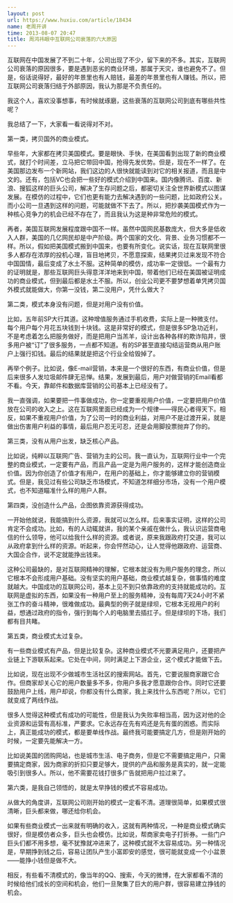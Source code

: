 ```yaml
---
layout: post
url: https://www.huxiu.com/article/18434
name: 老周开讲
time: 2013-08-07 20:47
title: 周鸿祎眼中互联网公司衰落的六大原因
---
```

互联网在中国发展了不到二十年，公司出现了不少，留下来的不多。其实，互联网公司衰落的原因很多，要是遇到恶劣的商业环境，那属于天灾，谁也避免不了。但是，俗话说得好，最好的年景里也有人赔钱，最差的年景里也有人赚钱。所以，把互联网公司衰落归结于外部原因，我认为那是不负责任的。

我这个人，喜欢没事想事，有时候就琢磨，这些衰落的互联网公司到底有哪些共性呢？

我总结了一下，大家看一看说得对不对。

第一类，拷贝国外的商业模式。

早些年，大家都在拷贝美国模式。要是眼快、手快，在美国看到出现了新的商业模式，就打个时间差，立马把它带回中国，抢得先发优势。但是，现在不一样了。在美国那边发布一个新网站，我们这边的人很快就能读到对它的相关报道，而且是中文的。还有，包括VC也会把一些好的模式介绍到中国来。国内像腾讯、百度、新浪、搜狐这样的巨头公司，解决了生存问题之后，都密切关注全世界新模式以图谋发展。在模仿的过程中，它们也更有能力去解决遇到的一些问题，比如政府公关。而小公司一旦遇到这样的问题，可能就做不下去了。所以，把抄袭美国模式作为一种核心竞争力的机会已经不存在了，而且我认为这是种非常危险的模式。

再者，美国互联网发展程度跟中国不一样。虽然中国网民基数庞大，但大多是低收入人群，美国的几亿网民却是中产阶级。两个国家的文化、背景、业务习惯都不一样。所以，假如把美国模式搬到中国来，也要有所变化。说实话，现在互联网里很多人都存在浓厚的投机心理，盲目地拷贝，不愿意探索，结果拷贝过来发现不符合中国国情，最后变成了水土不服。这种简单的模仿，成功率一定很低。一个最有力的证明就是，那些互联网巨头得意洋洋地来到中国，带着他们已经在美国被证明成功的商业模式，但到最后都是水土不服。所以，创业公司更不要梦想着单凭拷贝国外模式就能做大，你第一没钱，第二没用户，凭什么做大？

第二类，模式本身没有问题，但是对用户没有价值。

比如，五年前SP大行其道。这种增值服务通过手机收费，实际上是一种微支付。每个用户每个月花五块钱到十块钱。这是非常好的模式，但是很多SP急功近利，不是考虑着怎么把服务做好，而是把用户当羔羊，设计出各种各样的欺诈陷井，很多用户被“订”了很多服务，一点都不知道。有的SP甚至直接勾结运营商从用户账户上强行扣钱。最后的结果就是把这个行业全给毁掉了。

再举个例子。比如说，像E-mail营销，本来是一个很好的东西，有商业价值，但是后来很多人发垃圾邮件肆无忌惮。结果，发展到最后，用户对做营销的Email看都不看。今天，靠邮件和数据库营销的公司基本上已经没有了。

我一直强调，如果要把一件事做成功，你一定要重视用户价值，一定要把用户价值放在公司的收入之上。这在互联网里面已经成为一个规律——得民心者得天下。相反，如果不重视用户价值，为了公司一时的商业利益，对用户不是过渡开采，就是做出伤害用户利益的事情，最后用户忍无可忍，还是会用脚投票抛弃了你的。

第三类，没有从用户出发，缺乏核心产品。

比如说，纯粹以互联网广告、营销为主的公司。我一直认为，互联网行业中一个完整的商业模式，一定要有产品，而且产品一定是为用户服务的，这样才能创造商业价值。因为你创造了价值才有用户，在用户的基础上，你才能够建立你的营销模式。但是，我见过有些公司缺乏市场模式，不知道怎样细分市场，没有一个用户模式，也不知道瞄准什么样的用户人群。

第四类，没创造什么产品，企图依靠资源获得成功。

一开始他就说，我能搞到什么资源，我就可以怎么样。后来事实证明，这样的公司肯定不会成功。比如，有的人动辄就讲，我的某个亲戚在做什么，我认识运营商电信的什么领导，他可以给我什么样的资源。或者说，原来我跟政府打交道，我可以从政府拿到什么样的资源。听起来，你会怦然动心，让人觉得他跟政府、运营商、大国企合作，说不定就能挣出钱来。

这种公司最缺的，是对互联网精神的理解，它根本就没有为用户服务的理念，所以它根本不会形成用户基础。没有坚实的用户基础，商业模式越复杂，做事情的难度就越大。中国成功的互联网公司，基本上见不到只依靠政府的支持就能成功的。互联网是虚拟的东西，如果没有一种用户至上的服务精神，没有每周7天24小时不紧张工作的奋斗精神，很难做成功。最典型的例子就是绿坝，它根本无视用户的利益，想通过政府的指令，强行到每个人的电脑里去插扛子。但是绿坝的下场，我们都有目共睹。

第五类，商业模式太过复杂。

有一些商业模式有产品，但是比较复杂。这种商业模式不光要满足用户，还要把产业链上下游联系起来。它处在中间，同时满足上下游企业，这个模式才能做下去。

比如说，现在出现不少做城市生活社区的搜索网站。首先，它要说服商家跟它合作。但商家却关心它的用户数量多不多，你用户多我才愿意跟你合作。同时它还要鼓励用户上线，用户却说，你都没有什么商家，我上来找什么东西呢？所以，它们就变成了两线作战。

很多人觉得这种模式有成功的可能性，但是我认为失败率相当高，因为这对他的企业资源和运营有高标准，严要求。它永远存在先有鸡还是先有蛋的困惑。而实际上，真正能成功的模式，都是要单线作战。最终我可能要搞定几方，但是刚开始的时候，一定要先能解决一方。

比如说美国的团购网站，也是城市生活、电子商务，但是它不需要搞定用户，只需要搞定商家，因为商家的折扣只要足够大，提供的产品和服务是真实的，就一定能吸引到很多人。所以，他不需要花钱打很多广告就把用户拉过来了。

第六类，是我自己领悟的，就是太早挣钱的模式不容易成功。

从做大的角度讲，互联网公司刚开始的模式一定看不清。道理很简单，如果模式很清晰，巨头都来做，哪还给你机会。

如果有些商业模式一出来就有明确的收入，这就有两种情况，一种是商业模式确实很好，但是模仿者众多，巨头也会模仿。比如说，帮商家卖电子打折券。一些门户巨头们都不用多想，毫不犹豫就冲进来了，这种模式就不太容易成功。另一种情况是，早期挣到钱之后，容易让团队产生小富即安的感觉，很可能就变成一个小盆景——能挣小钱但是做不大。

相反，有些看不清模式的，像当年的QQ、搜索，今天的微博，在大家都看不清的时候给他们成长的空间和机会，他们一旦聚集了巨大的用户群，很容易建立挣钱的机会。

